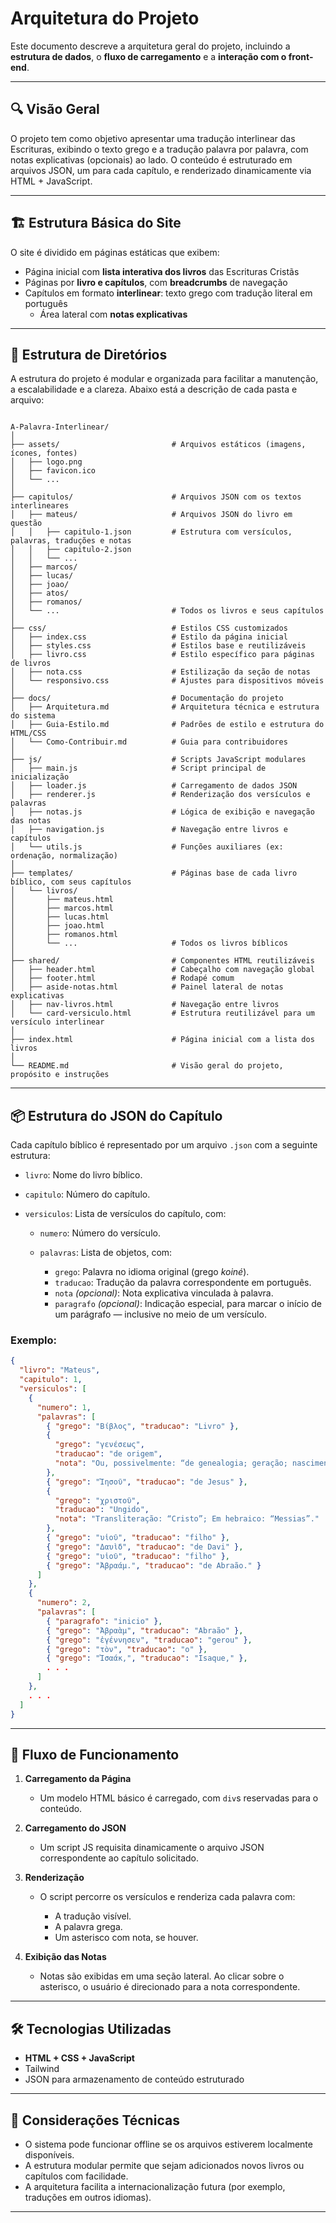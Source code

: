 # Arquitetura do Projeto

Este documento descreve a arquitetura geral do projeto, incluindo a **estrutura de dados**, o **fluxo de carregamento** e a **interação com o front-end**.

---

## 🔍 Visão Geral

O projeto tem como objetivo apresentar uma tradução interlinear das Escrituras, exibindo o texto grego e a tradução palavra por palavra, com notas explicativas (opcionais) ao lado. O conteúdo é estruturado em arquivos JSON, um para cada capítulo, e renderizado dinamicamente via HTML + JavaScript.

---

## 🏗️ Estrutura Básica do Site

O site é dividido em páginas estáticas que exibem:

- Página inicial com **lista interativa dos livros** das Escrituras Cristãs
- Páginas por **livro e capítulos**, com **breadcrumbs** de navegação
- Capítulos em formato **interlinear**: texto grego com tradução literal em português
  - Área lateral com **notas explicativas**

---

## 📁 Estrutura de Diretórios

A estrutura do projeto é modular e organizada para facilitar a manutenção, a escalabilidade e a clareza. Abaixo está a descrição de cada pasta e arquivo:

```

A-Palavra-Interlinear/
│
├── assets/                         # Arquivos estáticos (imagens, ícones, fontes)
│   ├── logo.png
│   ├── favicon.ico
│   └── ...
│
├── capitulos/                      # Arquivos JSON com os textos interlineares
│   ├── mateus/                     # Arquivos JSON do livro em questão
│   │   ├── capitulo-1.json         # Estrutura com versículos, palavras, traduções e notas
│   │   ├── capitulo-2.json
│   │   └── ...
│   ├── marcos/
│   ├── lucas/
│   ├── joao/
│   ├── atos/
│   ├── romanos/
│   └── ...                         # Todos os livros e seus capítulos
│
├── css/                            # Estilos CSS customizados
│   ├── index.css                   # Estilo da página inicial
│   ├── styles.css                  # Estilos base e reutilizáveis
│   ├── livro.css                   # Estilo específico para páginas de livros
│   ├── nota.css                    # Estilização da seção de notas
│   └── responsivo.css              # Ajustes para dispositivos móveis
│
├── docs/                           # Documentação do projeto
│   ├── Arquitetura.md              # Arquitetura técnica e estrutura do sistema
│   ├── Guia-Estilo.md              # Padrões de estilo e estrutura do HTML/CSS
│   └── Como-Contribuir.md          # Guia para contribuidores
│
├── js/                             # Scripts JavaScript modulares
│   ├── main.js                     # Script principal de inicialização
│   ├── loader.js                   # Carregamento de dados JSON
│   ├── renderer.js                 # Renderização dos versículos e palavras
│   ├── notas.js                    # Lógica de exibição e navegação das notas
│   ├── navigation.js               # Navegação entre livros e capítulos
│   └── utils.js                    # Funções auxiliares (ex: ordenação, normalização)
│
├── templates/                      # Páginas base de cada livro bíblico, com seus capítulos
│   └── livros/
│       ├── mateus.html
│       ├── marcos.html
│       ├── lucas.html
│       ├── joao.html
│       ├── romanos.html
│       └── ...                     # Todos os livros bíblicos
│
├── shared/                         # Componentes HTML reutilizáveis
│   ├── header.html                 # Cabeçalho com navegação global
│   ├── footer.html                 # Rodapé comum
│   ├── aside-notas.html            # Painel lateral de notas explicativas
│   ├── nav-livros.html             # Navegação entre livros
│   └── card-versiculo.html         # Estrutura reutilizável para um versículo interlinear
│
├── index.html                      # Página inicial com a lista dos livros
│
└── README.md                       # Visão geral do projeto, propósito e instruções

```

---

## 📦 Estrutura do JSON do Capítulo

Cada capítulo bíblico é representado por um arquivo `.json` com a seguinte estrutura:

- `livro`: Nome do livro bíblico.
- `capitulo`: Número do capítulo.
- `versiculos`: Lista de versículos do capítulo, com:

  - `numero`: Número do versículo.
  - `palavras`: Lista de objetos, com:

    - `grego`: Palavra no idioma original (grego _koiné_).
    - `traducao`: Tradução da palavra correspondente em português.
    - `nota` _(opcional)_: Nota explicativa vinculada à palavra.
    - `paragrafo` _(opcional)_: Indicação especial, para marcar o início de um parágrafo — inclusive no meio de um versículo.

### Exemplo:

```json
{
  "livro": "Mateus",
  "capitulo": 1,
  "versiculos": [
    {
      "numero": 1,
      "palavras": [
        { "grego": "Βίβλος", "traducao": "Livro" },
        {
          "grego": "γενέσεως",
          "traducao": "de origem",
          "nota": "Ou, possivelmente: “de genealogia; geração; nascimento”."
        },
        { "grego": "Ἰησοῦ", "traducao": "de Jesus" },
        {
          "grego": "χριστοῦ",
          "traducao": "Ungido",
          "nota": "Transliteração: “Cristo”; Em hebraico: “Messias”."
        },
        { "grego": "υἱοῦ", "traducao": "filho" },
        { "grego": "Δαυὶδ", "traducao": "de Davi" },
        { "grego": "υἱοῦ", "traducao": "filho" },
        { "grego": "Ἀβραάμ.", "traducao": "de Abraão." }
      ]
    },
    {
      "numero": 2,
      "palavras": [
        { "paragrafo": "inicio" },
        { "grego": "Ἀβραὰμ", "traducao": "Abraão" },
        { "grego": "ἐγέννησεν", "traducao": "gerou" },
        { "grego": "τὸν", "traducao": "o" },
        { "grego": "Ἰσαάκ,", "traducao": "Isaque," },
        . . .
      ]
    },
    . . .
  ]
}
```

---

## 🔄 Fluxo de Funcionamento

1. **Carregamento da Página**

   - Um modelo HTML básico é carregado, com `div`s reservadas para o conteúdo.

2. **Carregamento do JSON**

   - Um script JS requisita dinamicamente o arquivo JSON correspondente ao capítulo solicitado.

3. **Renderização**

   - O script percorre os versículos e renderiza cada palavra com:

     - A tradução visível.
     - A palavra grega.
     - Um asterisco com nota, se houver.

4. **Exibição das Notas**

   - Notas são exibidas em uma seção lateral. Ao clicar sobre o asterisco, o usuário é direcionado para a nota correspondente.

---

## 🛠 Tecnologias Utilizadas

- **HTML + CSS + JavaScript**
- Tailwind
- JSON para armazenamento de conteúdo estruturado

---

## 📌 Considerações Técnicas

- O sistema pode funcionar offline se os arquivos estiverem localmente disponíveis.
- A estrutura modular permite que sejam adicionados novos livros ou capítulos com facilidade.
- A arquitetura facilita a internacionalização futura (por exemplo, traduções em outros idiomas).

---
